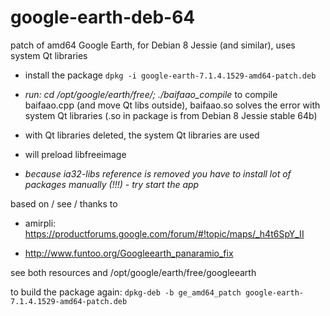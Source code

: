 # google-earth-deb-64
patch of amd64 Google Earth, for Debian 8 Jessie (and similar), uses system Qt libraries

- install the package
``
dpkg -i google-earth-7.1.4.1529-amd64-patch.deb
``

- *run: cd /opt/google/earth/free/; ./baifaao_compile* to compile baifaao.cpp (and move Qt libs outside),
  baifaao.so solves the error with system Qt libraries (.so in package is from Debian 8 Jessie stable 64b)

- with Qt libraries deleted, the system Qt libraries are used

- will preload libfreeimage

- *because ia32-libs reference is removed you have to install lot of packages manually (!!!) - try start the app*


based on / see / thanks to

- amirpli: https://productforums.google.com/forum/#!topic/maps/_h4t6SpY_II

- http://www.funtoo.org/Googleearth_panaramio_fix


see both resources and /opt/google/earth/free/googleearth

to build the package again:
``
dpkg-deb -b ge_amd64_patch google-earth-7.1.4.1529-amd64-patch.deb
``